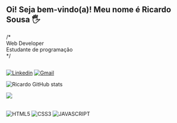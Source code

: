 ## Oi! Seja bem-vindo(a)! Meu nome é Ricardo Sousa 🖐️
 
 /* </br>
 Web Developer </br>
 Estudante de programação </br>
 */

##

[![Linkedin](	https://img.shields.io/badge/LinkedIn-0077B5?style=for-the-badge&logo=linkedin&logoColor=white)](https://www.linkedin.com/in/ricardo-henrique-p-de-sousa/)
[![Gmail](	https://img.shields.io/badge/Gmail-D14836?style=for-the-badge&logo=gmail&logoColor=white)](mailto:ricardohenriquep19@gmail.com)

![Ricardo GitHub stats](https://github-readme-stats.vercel.app/api?username=Ryckard0&show_icons=true&theme=dark)

![](https://github-readme-stats.vercel.app/api/top-langs/?username=Ryckard0&theme=dark&hide_border=false&include_all_commits=false&count_private=false&layout=compact)

<div style="display: inline_block"><br/>
  <img align="center" alt="HTML5" src="https://img.shields.io/badge/HTML5-E34F26?style=for-the-badge&logo=html5&logoColor=white"/>
  <img align="center" alt="CSS3" src="https://img.shields.io/badge/CSS3-1572B6?style=for-the-badge&logo=css3&logoColor=white"/>
  <img align="center" alt="JAVASCRIPT" src="https://img.shields.io/badge/JavaScript-F7DF1E?style=for-the-badge&logo=javascript&logoColor=black"/>
</div>
